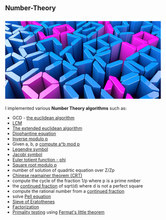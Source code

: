 ## Number-Theory
![](https://github.com/ameedghanem/Number-Theory/blob/main/logo/nt2.jpg)
-----------------------------------------------------------------------------------------------------------------------------------------------------------------------
I implemented various **Number Theory algorithms** such as:
 - GCD - [the euclidean algorithm](https://en.wikipedia.org/wiki/Euclidean_algorithm#:~:text=In%20mathematics%2C%20the%20Euclidean%20algorithm,them%20both%20without%20a%20remainder.&text=When%20that%20occurs%2C%20they%20are,of%20the%20original%20two%20numbers.)
 - [LCM](https://en.wikipedia.org/wiki/Least_common_multiple)
 - [The extended euclidean algorithm](https://en.wikipedia.org/wiki/Extended_Euclidean_algorithm#:~:text=This%20is%20a%20certifying%20algorithm,by%20their%20greatest%20common%20divisor.)
 - [Diophantine equation](https://en.wikipedia.org/wiki/Diophantine_equation)
 - [Inverse modulo p](https://en.wikipedia.org/wiki/Modular_multiplicative_inverse)
 - Given a, b, p [compute a^b mod p](https://en.wikipedia.org/wiki/Exponentiation_by_squaring#:~:text=Unsourced%20material%20may%20be%20challenged%20and%20removed.&text=In%20mathematics%20and%20computer%20programming,polynomial%20or%20a%20square%20matrix.)
 - [Legendre symbol](https://en.wikipedia.org/wiki/Legendre_symbol)
 - [Jacobi symbol](https://en.wikipedia.org/wiki/Jacobi_symbol)
 - [Euler totient function - phi](https://en.wikipedia.org/wiki/Euler%27s_totient_function)
 - [Square root modulo p](https://en.wikipedia.org/wiki/Quadratic_residue)
 - number of solution of quadrtic equation over Z/Zp
 - [Chinese reamainer theorem (CRT)](https://en.wikipedia.org/wiki/Chinese_remainder_theorem)
 - compute the cycle of the fraction 1/p where p is a prime nmber
 - the [continued fraction](https://en.wikipedia.org/wiki/Continued_fraction) of sqrt(d) where d is not a perfect square
 - compute the rational number from a [continued fraction](https://en.wikipedia.org/wiki/Continued_fraction)
 - solve [Pell equation](https://en.wikipedia.org/wiki/Pell%27s_equation)
 - [Sieve of Eratothenes](https://en.wikipedia.org/wiki/Sieve_of_Eratosthenes)
 - [Factorization](https://en.wikipedia.org/wiki/Integer_factorization)
 - [Primality testing](https://en.wikipedia.org/wiki/Primality_test) using [Fermat's little theorem](https://en.wikipedia.org/wiki/Fermat%27s_little_theorem)
